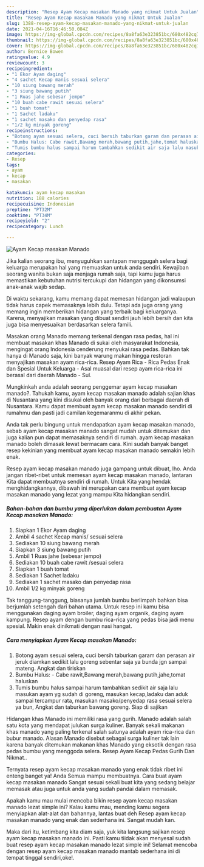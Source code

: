 ```yaml
---
description: "Resep Ayam Kecap masakan Manado yang nikmat Untuk Jualan"
title: "Resep Ayam Kecap masakan Manado yang nikmat Untuk Jualan"
slug: 1388-resep-ayam-kecap-masakan-manado-yang-nikmat-untuk-jualan
date: 2021-04-16T16:46:50.084Z
image: https://img-global.cpcdn.com/recipes/8a8fa63e323851bc/680x482cq70/ayam-kecap-masakan-manado-foto-resep-utama.jpg
thumbnail: https://img-global.cpcdn.com/recipes/8a8fa63e323851bc/680x482cq70/ayam-kecap-masakan-manado-foto-resep-utama.jpg
cover: https://img-global.cpcdn.com/recipes/8a8fa63e323851bc/680x482cq70/ayam-kecap-masakan-manado-foto-resep-utama.jpg
author: Bernice Bowen
ratingvalue: 4.9
reviewcount: 3
recipeingredient:
- "1 Ekor Ayam daging"
- "4 sachet Kecap manis sesuai selera"
- "10 siung bawang merah"
- "3 siung bawang putih"
- "1 Ruas jahe sebesar jempo"
- "10 buah cabe rawit sesuai selera"
- "1 buah tomat"
- "1 Sachet ladaku"
- "1 sachet masako dan penyedap rasa"
- "1/2 kg minyak goreng"
recipeinstructions:
- "Botong ayam sesuai selera, cuci bersih taburkan garam dan perasan air jeruk diamkan sedikit lalu goreng sebentar saja ya bunda jgn sampai mateng. Angkat dan tiriskan"
- "Bumbu Halus: Cabe rawit,Bawang merah,bawang putih,jahe,tomat haluskan"
- "Tumis bumbu halus sampai harum tambahkan sedikit air saja lalu masukan ayam yg sudah di goreng, masukan kecap,ladaku dan aduk sampai tercampur rata, masukan masako/penyedap rasa sesuai selera ya bun, Angkat dan taburkan bawang goreng. Siap di sajikan"
categories:
- Resep
tags:
- ayam
- kecap
- masakan

katakunci: ayam kecap masakan 
nutrition: 188 calories
recipecuisine: Indonesian
preptime: "PT32M"
cooktime: "PT34M"
recipeyield: "2"
recipecategory: Lunch

---
```



![Ayam Kecap masakan Manado](https://img-global.cpcdn.com/recipes/8a8fa63e323851bc/680x482cq70/ayam-kecap-masakan-manado-foto-resep-utama.jpg)

Jika kalian seorang ibu, menyuguhkan santapan menggugah selera bagi keluarga merupakan hal yang memuaskan untuk anda sendiri. Kewajiban seorang  wanita bukan saja menjaga rumah saja, tapi kamu juga harus memastikan kebutuhan nutrisi tercukupi dan hidangan yang dikonsumsi anak-anak wajib sedap.

Di waktu  sekarang, kamu memang dapat memesan hidangan jadi walaupun tidak harus capek memasaknya lebih dulu. Tetapi ada juga orang yang memang ingin memberikan hidangan yang terbaik bagi keluarganya. Karena, menyajikan masakan yang dibuat sendiri jauh lebih bersih dan kita juga bisa menyesuaikan berdasarkan selera famili. 

Masakan orang Manado memang terkenal dengan rasa pedas, hal ini membuat masakan khas Manado di sukai oleh masyarakat Indonesia, mengingat orang Indonesia cenderung menyukai rasa pedas. Bahkan tak hanya di Manado saja, kini banyak warung makan hingga restoran menyajikan masakan ayam rica-rica. Resep Ayam Rica - Rica Pedas Enak dan Spesial Untuk Keluarga - Asal muasal dari resep ayam rica-rica ini berasal dari daerah Manado - Sul.

Mungkinkah anda adalah seorang penggemar ayam kecap masakan manado?. Tahukah kamu, ayam kecap masakan manado adalah sajian khas di Nusantara yang kini disukai oleh banyak orang dari berbagai daerah di Nusantara. Kamu dapat membuat ayam kecap masakan manado sendiri di rumahmu dan pasti jadi camilan kegemaranmu di akhir pekan.

Anda tak perlu bingung untuk mendapatkan ayam kecap masakan manado, sebab ayam kecap masakan manado sangat mudah untuk ditemukan dan juga kalian pun dapat memasaknya sendiri di rumah. ayam kecap masakan manado boleh dimasak lewat bermacam cara. Kini sudah banyak banget resep kekinian yang membuat ayam kecap masakan manado semakin lebih enak.

Resep ayam kecap masakan manado juga gampang untuk dibuat, lho. Anda jangan ribet-ribet untuk memesan ayam kecap masakan manado, lantaran Kita dapat membuatnya sendiri di rumah. Untuk Kita yang hendak menghidangkannya, dibawah ini merupakan cara membuat ayam kecap masakan manado yang lezat yang mampu Kita hidangkan sendiri.

<!--inarticleads1-->

##### Bahan-bahan dan bumbu yang diperlukan dalam pembuatan Ayam Kecap masakan Manado:

1. Siapkan 1 Ekor Ayam daging
1. Ambil 4 sachet Kecap manis/ sesuai selera
1. Sediakan 10 siung bawang merah
1. Siapkan 3 siung bawang putih
1. Ambil 1 Ruas jahe (sebesar jempo)
1. Sediakan 10 buah cabe rawit /sesuai selera
1. Siapkan 1 buah tomat
1. Sediakan 1 Sachet ladaku
1. Sediakan 1 sachet masako dan penyedap rasa
1. Ambil 1/2 kg minyak goreng


Tak tanggung-tanggung, biasanya jumlah bumbu berlimpah bahkan bisa berjumlah setengah dari bahan utama. Untuk resep ini kamu bisa menggunakan daging ayam broiler, daging ayam organik, daging ayam kampung. Resep ayam dengan bumbu rica-rica yang pedas bisa jadi menu spesial. Makin enak dinikmati dengan nasi hangat. 

<!--inarticleads2-->

##### Cara menyiapkan Ayam Kecap masakan Manado:

1. Botong ayam sesuai selera, cuci bersih taburkan garam dan perasan air jeruk diamkan sedikit lalu goreng sebentar saja ya bunda jgn sampai mateng. Angkat dan tiriskan
1. Bumbu Halus: - Cabe rawit,Bawang merah,bawang putih,jahe,tomat haluskan
1. Tumis bumbu halus sampai harum tambahkan sedikit air saja lalu masukan ayam yg sudah di goreng, masukan kecap,ladaku dan aduk sampai tercampur rata, masukan masako/penyedap rasa sesuai selera ya bun, Angkat dan taburkan bawang goreng. Siap di sajikan


Hidangan khas Manado ini memiliki rasa yang gurih. Manado adalah salah satu kota yang mendapat julukan surga kuliner. Banyak sekali makanan khas manado yang paling terkenal salah satunya adalah ayam rica-rica dan bubur manado. Alasan Manado disebut sebagai surga kuliner tak lain karena banyak ditemukan makanan khas Manado yang eksotik dengan rasa pedas bumbu yang menggoda selera. Resep Ayam Kecap Pedas Gurih Dan Nikmat.. 

Ternyata resep ayam kecap masakan manado yang enak tidak ribet ini enteng banget ya! Anda Semua mampu membuatnya. Cara buat ayam kecap masakan manado Sangat sesuai sekali buat kita yang sedang belajar memasak atau juga untuk anda yang sudah pandai dalam memasak.

Apakah kamu mau mulai mencoba bikin resep ayam kecap masakan manado lezat simple ini? Kalau kamu mau, mending kamu segera menyiapkan alat-alat dan bahannya, lantas buat deh Resep ayam kecap masakan manado yang enak dan sederhana ini. Sangat mudah kan. 

Maka dari itu, ketimbang kita diam saja, yuk kita langsung sajikan resep ayam kecap masakan manado ini. Pasti kamu tiidak akan menyesal sudah buat resep ayam kecap masakan manado lezat simple ini! Selamat mencoba dengan resep ayam kecap masakan manado mantab sederhana ini di tempat tinggal sendiri,oke!.


